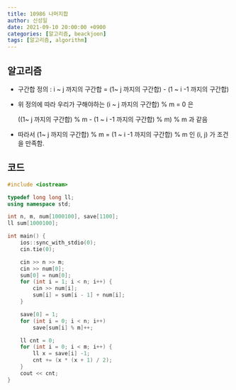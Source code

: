 ```yaml
---
title: 10986 나머지합
author: 신성일
date: 2021-09-10 20:00:00 +0900
categories: [알고리즘, beackjoon]
tags: [알고리즘, algorithm]
---
```


## 알고리즘

- 구간합 정의 : i ~ j 까지의 구간합 = (1~ j 까지의 구간합) - (1 ~ i -1 까지의 구간합)

- 위 정의에 따라 우리가 구해야하는 (i ~ j 까지의 구간합) % m = 0 은

  ((1~ j 까지의 구간합) % m - (1 ~ i -1 까지의 구간합) % m) % m 과 같음

- 따라서 (1~ j 까지의 구간합) % m = (1 ~ i -1 까지의 구간합) % m 인 (i, j) 가 조건을 만족함.

## 코드

```c++
#include <iostream>

typedef long long ll;
using namespace std;

int n, m, num[1000100], save[1100];
ll sum[1000100];

int main() {
	ios::sync_with_stdio(0);
	cin.tie(0);

	cin >> n >> m;
	cin >> num[0];
	sum[0] = num[0];
	for (int i = 1; i < n; i++) {
		cin >> num[i];
		sum[i] = sum[i - 1] + num[i];
	}

	save[0] = 1;
	for (int i = 0; i < n; i++)
		save[sum[i] % m]++;

	ll cnt = 0;
	for (int i = 0; i < m; i++) {
		ll x = save[i] -1;
		cnt += (x * (x + 1) / 2);
	}
	cout << cnt;
}
```
